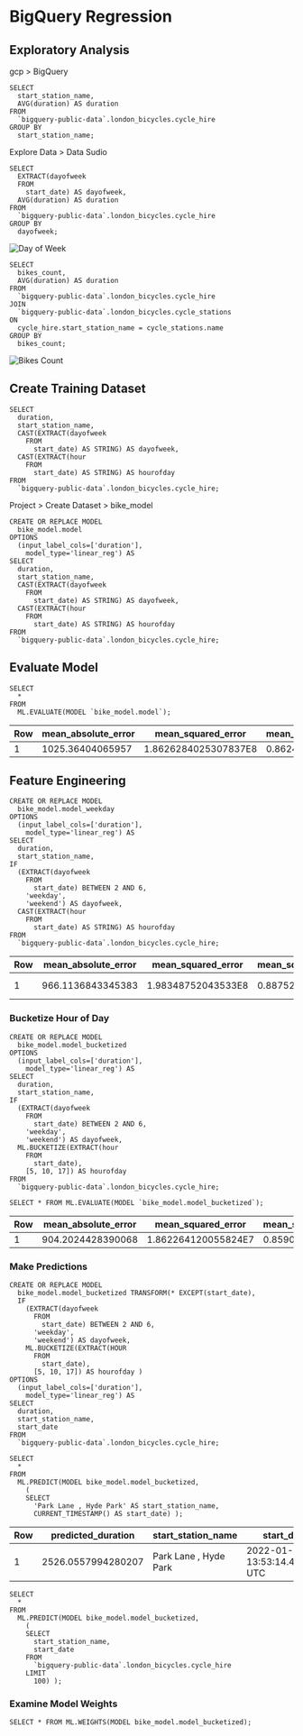 # BigQuery Regression

## Exploratory Analysis

gcp > BigQuery

    SELECT
      start_station_name,
      AVG(duration) AS duration
    FROM
      `bigquery-public-data`.london_bicycles.cycle_hire
    GROUP BY
      start_station_name;
      
Explore Data > Data Sudio

    SELECT
      EXTRACT(dayofweek
      FROM
        start_date) AS dayofweek,
      AVG(duration) AS duration
    FROM
      `bigquery-public-data`.london_bicycles.cycle_hire
    GROUP BY
      dayofweek;
      
![Day of Week](../../../img/gcp_bigquery_44.jpg)

    SELECT
      bikes_count,
      AVG(duration) AS duration
    FROM
      `bigquery-public-data`.london_bicycles.cycle_hire
    JOIN
      `bigquery-public-data`.london_bicycles.cycle_stations
    ON
      cycle_hire.start_station_name = cycle_stations.name
    GROUP BY
      bikes_count;
      
![Bikes Count](../../../img/gcp_bigquery_45.jpg)

## Create Training Dataset

    SELECT
      duration,
      start_station_name,
      CAST(EXTRACT(dayofweek
        FROM
          start_date) AS STRING) AS dayofweek,
      CAST(EXTRACT(hour
        FROM
          start_date) AS STRING) AS hourofday
    FROM
      `bigquery-public-data`.london_bicycles.cycle_hire;
      
Project > Create Dataset > bike_model

    CREATE OR REPLACE MODEL
      bike_model.model
    OPTIONS
      (input_label_cols=['duration'],
        model_type='linear_reg') AS
    SELECT
      duration,
      start_station_name,
      CAST(EXTRACT(dayofweek
        FROM
          start_date) AS STRING) AS dayofweek,
      CAST(EXTRACT(hour
        FROM
          start_date) AS STRING) AS hourofday
    FROM
      `bigquery-public-data`.london_bicycles.cycle_hire;

## Evaluate Model

    SELECT
      *
    FROM
      ML.EVALUATE(MODEL `bike_model.model`);
    
|Row|mean_absolute_error|mean_squared_error|mean_squared_log_error|median_absolute_error|r2_score|explained_variance|
|-|-|-|-|-|-|-|
|1|1025.36404065957|1.8626284025307837E8|0.8624522836978052|542.246965292446|0.003625355180860046|0.0036455296071115084|

## Feature Engineering

    CREATE OR REPLACE MODEL
      bike_model.model_weekday
    OPTIONS
      (input_label_cols=['duration'],
        model_type='linear_reg') AS
    SELECT
      duration,
      start_station_name,
    IF
      (EXTRACT(dayofweek
        FROM
          start_date) BETWEEN 2 AND 6,
        'weekday',
        'weekend') AS dayofweek,
      CAST(EXTRACT(hour
        FROM
          start_date) AS STRING) AS hourofday
    FROM
      `bigquery-public-data`.london_bicycles.cycle_hire;
      
|Row|mean_absolute_error|mean_squared_error|mean_squared_log_error|median_absolute_error|r2_score|explained_variance|
|-|-|-|-|-|-|-|
|1|966.1136843345383|1.98348752043533E8|0.8875249067557017|542.1376014221246|-1.9168176613515442E-5|-1.8620968174953845E-5|

### Bucketize Hour of Day

    CREATE OR REPLACE MODEL
      bike_model.model_bucketized
    OPTIONS
      (input_label_cols=['duration'],
        model_type='linear_reg') AS
    SELECT
      duration,
      start_station_name,
    IF
      (EXTRACT(dayofweek
        FROM
          start_date) BETWEEN 2 AND 6,
        'weekday',
        'weekend') AS dayofweek,
      ML.BUCKETIZE(EXTRACT(hour
        FROM
          start_date),
        [5, 10, 17]) AS hourofday
    FROM
      `bigquery-public-data`.london_bicycles.cycle_hire;

    SELECT * FROM ML.EVALUATE(MODEL `bike_model.model_bucketized`);

|Row|mean_absolute_error|mean_squared_error|mean_squared_log_error|median_absolute_error|r2_score|explained_variance|
|-|-|-|-|-|-|-|
|1|904.2024428390068|1.862264120055824E7|0.8590501838621314|543.0490143986158|0.013913793506915684|0.01424318676008196|

### Make Predictions

    CREATE OR REPLACE MODEL
      bike_model.model_bucketized TRANSFORM(* EXCEPT(start_date),
      IF
        (EXTRACT(dayofweek
          FROM
            start_date) BETWEEN 2 AND 6,
          'weekday',
          'weekend') AS dayofweek,
        ML.BUCKETIZE(EXTRACT(HOUR
          FROM
            start_date),
          [5, 10, 17]) AS hourofday )
    OPTIONS
      (input_label_cols=['duration'],
        model_type='linear_reg') AS
    SELECT
      duration,
      start_station_name,
      start_date
    FROM
      `bigquery-public-data`.london_bicycles.cycle_hire;
      
    SELECT
      *
    FROM
      ML.PREDICT(MODEL bike_model.model_bucketized,
        (
        SELECT
          'Park Lane , Hyde Park' AS start_station_name,
          CURRENT_TIMESTAMP() AS start_date) ); 

|Row|predicted_duration|start_station_name|start_date|
|-|-|-|-|
|1|2526.0557994280207|Park Lane , Hyde Park|2022-01-14 13:53:14.435986 UTC|

    SELECT
      *
    FROM
      ML.PREDICT(MODEL bike_model.model_bucketized,
        (
        SELECT
          start_station_name,
          start_date
        FROM
          `bigquery-public-data`.london_bicycles.cycle_hire
        LIMIT
          100) );
          
### Examine Model Weights
 
    SELECT * FROM ML.WEIGHTS(MODEL bike_model.model_bucketized);
